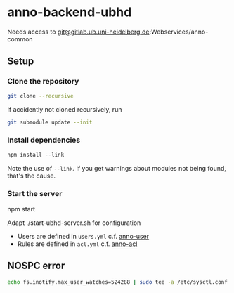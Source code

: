 # anno-backend-ubhd

Needs access to git@gitlab.ub.uni-heidelberg.de:Webservices/anno-common

## Setup

### Clone the repository

```sh
git clone --recursive
```

If accidently not cloned recursively, run

```sh
git submodule update --init
```

### Install dependencies

```js
npm install --link
```

Note the use of `--link`. If you get warnings about modules not being found, that's the cause.

### Start the server
npm start

Adapt ./start-ubhd-server.sh for configuration

* Users are defined in `users.yml` c.f.
  [anno-user](https://gitlab.ub.uni-heidelberg.de/Webservices/anno-common/tree/master/anno-mw-user-static)
* Rules are defined in `acl.yml` c.f.
  [anno-acl](https://gitlab.ub.uni-heidelberg.de/Webservices/anno-common/tree/master/anno-mw-user-static)




## NOSPC error

```sh
echo fs.inotify.max_user_watches=524288 | sudo tee -a /etc/sysctl.conf && sudo sysctl -p
```
